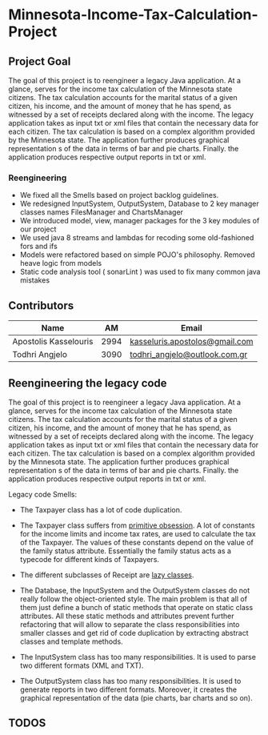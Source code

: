 # Minnesota-Income-Tax-Calculation-Project
## Project Goal
The goal of this project is to reengineer a legacy Java application. At a glance, serves for the income tax calculation of the Minnesota state citizens. The tax calculation accounts for the marital status of a given citizen, his income, and the amount of money that he has spend, as witnessed by a set of receipts declared along with the income. The legacy application takes as input txt or xml files that contain the necessary data for each citizen. The tax calculation is based on a complex algorithm provided by the Minnesota state. The application further produces graphical representation s of the data in terms of bar and pie charts. Finally. the application produces respective output reports in txt or xml.

### Reengineering
- We fixed all the Smells based on project backlog guidelines.
- We redesigned InputSystem, OutputSystem, Database to 2 key manager classes names FilesManager and ChartsManager
- We introduced model, view, manager packages for the 3 key modules of our project
- We used java 8 streams and lambdas for recoding some old-fashioned fors and ifs
- Models were refactored based on simple POJO's philosophy. Removed heave logic from models
- Static code analysis tool ( sonarLint ) was used to fix many common java mistakes

## Contributors
| Name  | AM | Email |
| ------------- | ------------- | ------------- |
| Apostolis Kasselouris  | 2994 | kasseluris.apostolos@gmail.com |
| Todhri Angjelo | 3090 | todhri_angjelo@outlook.com.gr |

## Reengineering the legacy code
The goal of this project is to reengineer a legacy Java application. At a glance, serves for the 
income tax calculation of the Minnesota state citizens. The tax calculation accounts for the marital
status of a given citizen, his income, and the amount of money that he has spend, as witnessed by a
set of receipts declared along with the income. The legacy application takes as input txt or xml 
files that contain the necessary data for each citizen. The tax calculation is based on a complex 
algorithm provided by the Minnesota state. The application further produces graphical representation
s of the data in terms of bar and pie charts. Finally. the application produces respective output 
reports in txt or xml.

Legacy code Smells:
- The Taxpayer class has a lot of code duplication.

- The Taxpayer class suffers from [primitive obsession](https://refactoring.guru/smells/primitive-obsession). 
A lot of constants for the income limits and income tax rates, are used to calculate the tax of the Taxpayer. 
The values of these constants depend on the value of the family status attribute. Essentially the family status acts 
as a typecode for different kinds of Taxpayers.

- The different subclasses of Receipt are [lazy classes](https://refactoring.guru/smells/lazy-class). 

- The Database, the InputSystem and the OutputSystem classes do not really follow the object-oriented style. 
The main problem is that all of them just define a bunch of static methods that operate on static class attributes. 
All these static methods and attributes prevent further refactoring that will allow to separate the class responsibilities 
into smaller classes and get rid of code duplication by extracting abstract classes and template methods.

- The InputSystem class has too many responsibilities. It is used to parse two different formats (XML and TXT).

- The OutputSystem class has too many responsibilities. It is used to generate reports in two different formats. 
Moreover, it creates the graphical representation of the data (pie charts, bar charts and so on).

## TODOS
